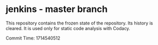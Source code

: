 # jenkins - master branch

This repository contains the frozen state of the repository.
Its history is cleared. It is used only for static code
analysis with Codacy.

Commit Time: 1714540512